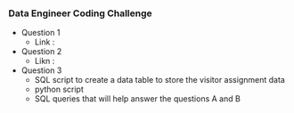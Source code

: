 ### Data Engineer Coding Challenge
* Question 1
  - Link : 
* Question 2
  - Likn :
* Question 3
  - SQL script to create a data table to store the visitor assignment data
  - python script
  - SQL queries that will help answer the questions A and B 
